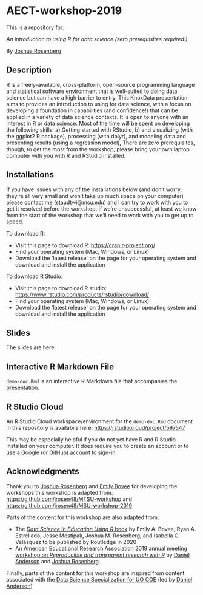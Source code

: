 # AECT-workshop-2019

This is a repository for:

*An introduction to using R for data science (zero prerequisites required!)*  

By [Joshua Rosenberg](https://github.com/jrosen48/)

## Description

R is a freely-available, cross-platform, open-source programming language and statistical software environment that is well-suited to doing data science but can have a high barrier to entry. This KnoxData presentation aims to provides an introduction to using for data science, with a focus on developing a foundation in capabilities (and confidence!) that can be applied in a variety of data science contexts. It is open to anyone with an interest in R or data science. Most of the time will be spent on developing the following skills: a) Getting started with RStudio, b) and visualizing (with the ggplot2 R package), processing (with dplyr), and modeling data and presenting results (using a regression model), There are zero prerequisites, though, to get the most from the workshop, please bring your own laptop computer with you with R and RStudio installed.

## Installations

If you have issues with any of the installations below (and don’t worry, they’re all very small and won’t take up much space on your computer) please contact me ([staudtwi@msu.edu](staudtwi@msu.edu)) and I can try to work with you to get it resolved before the workshop. If we’re unsuccessful, at least we know from the start of the workshop that we’ll need to work with you to get up to speed.

To download R:
- Visit this page to download R: https://cran.r-project.org/
- Find your operating system (Mac, Windows, or Linux)
- Download the 'latest release' on the page for your operating system and download and install the application

To download R Studio:
- Visit this page to download R studio: https://www.rstudio.com/products/rstudio/download/
- Find your operating system (Mac, Windows, or Linux)
- Download the 'latest release' on the page for your operating system and download and install the application

## Slides

The slides are here: <ADD>
  
## Interactive R Markdown File

`demo-doc.Rmd` is an interactive R Markdown file that accompanies the presentation.

## R Studio Cloud

An R Studio Cloud workspace/environment for the `demo-doc.Rmd` document in this repository is availabile here: https://rstudio.cloud/project/597547

This may be especially helpful if you do not yet have R and R Studio installed on your computer. It does require you to create an account or to use a Google (or GitHub) account to sign-in.

## Acknowledgments

Thank you to [Joshua Rosenberg](https://github.com/jrosen48/) and [Emily Bovee](https://github.com/emilybovee) for developing the workshops this workshop is adapted from: https://github.com/jrosen48/MTSU-workshop and https://github.com/jrosen48/MSU-workshop-2019

Parts of the content for this workshop are also adapted from:

- The [*Data Science in Education Using R* book](https://github.com/data-edu/data-science-in-education) by Emily A. Bovee, Ryan A. Estrellado, Jesse Mostipak, Joshua M. Rosenberg, and Isabella C. Velásquez to be published by Routledge in 2020 
- An American Educational Research Association 2019 annual meeting [workshop on *Reproducible and transparent research with R*](https://github.com/ResearchTransparency/rr_aera19) by [Daniel Anderson](https://github.com/datalorax]) and [Joshua Rosenberg](https://github.com/jrosen48/)

Finally, parts of the content for this workshop are inspired from content associated with the [Data Science Specialization for UO COE](https://github.com/uo-datasci-specialization) (led by [Daniel Anderson](https://github.com/datalorax]))
